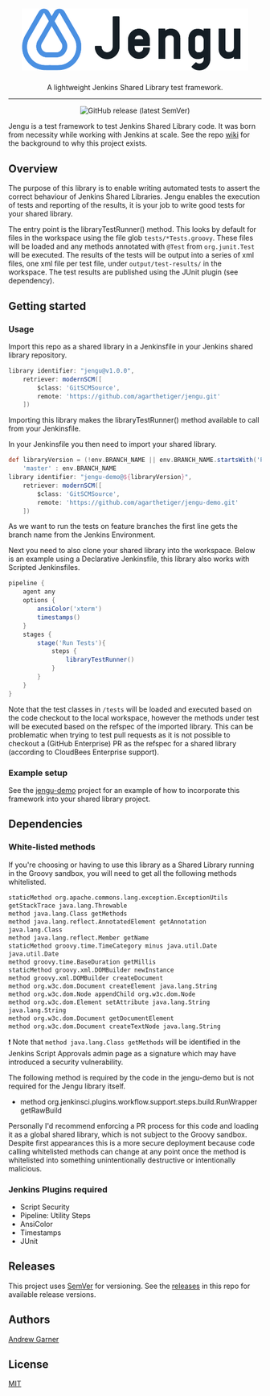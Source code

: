 <h1 align="center"><img src="img/Jengu2.png" alt="Jengu Logo" width="450" /></h1>
<p align="center">A lightweight Jenkins Shared Library test framework.</p>

---

<p align="center"><img alt="GitHub release (latest SemVer)" src="https://img.shields.io/github/v/release/agarthetiger/jengu?sort=semver"></p>

Jengu is a test framework to test Jenkins Shared Library code. It was born from necessity while working with Jenkins at scale. See the repo [wiki](https://github.com/agarthetiger/jengu/wiki) for the background to why this project exists. 

## Overview

The purpose of this library is to enable writing automated tests to assert the correct behaviour of Jenkins Shared Libraries. Jengu enables the execution of tests and reporting of the results, it is your job to write good tests for your shared library.

The entry point is the libraryTestRunner() method. This looks by default for files in the workspace using the file glob `tests/*Tests.groovy`. These files will be loaded and any methods annotated with `@Test` from `org.junit.Test` will be executed. The results of the tests will be output into a series of xml files, one xml file per test file, under `output/test-results/` in the workspace. The test results are published using the JUnit plugin (see dependency).

## Getting started
### Usage

Import this repo as a shared library in a Jenkinsfile in your Jenkins shared library repository. 

```groovy
library identifier: "jengu@v1.0.0",
    retriever: modernSCM([
        $class: 'GitSCMSource',
        remote: 'https://github.com/agarthetiger/jengu.git'
    ])
```

Importing this library makes the libraryTestRunner() method available to call from your Jenkinsfile. 

In your Jenkinsfile you then need to import your shared library.

```groovy
def libraryVersion = (!env.BRANCH_NAME || env.BRANCH_NAME.startsWith('PR')) ?
    'master' : env.BRANCH_NAME
library identifier: "jengu-demo@${libraryVersion}",
    retriever: modernSCM([
        $class: 'GitSCMSource',
        remote: 'https://github.com/agarthetiger/jengu-demo.git'
    ])
```

As we want to run the tests on feature branches the first line gets the branch name from the Jenkins Environment. 

Next you need to also clone your shared library into the workspace. Below is an example using a Declarative Jenkinsfile, this library also works with Scripted Jenkinsfiles. 

```groovy
pipeline {
    agent any
    options {
        ansiColor('xterm')
        timestamps()
    }
    stages {
        stage('Run Tests'){
            steps {
                libraryTestRunner()
            }
        }
    }
}
```

Note that the test classes in `/tests` will be loaded and executed based on the code checkout to the local workspace, however the methods under test will be executed based on the refspec of the imported library. This can be problematic when trying to test pull requests as it is not possible to checkout a (GitHub Enterprise) PR as the refspec for a shared library (according to CloudBees Enterprise support). 

### Example setup

See the [jengu-demo](https://github.com/agarthetiger/jengu-demo) project for an example of how to incorporate this framework into your shared library project. 

## Dependencies

### White-listed methods

If you're choosing or having to use this library as a Shared Library running in the Groovy sandbox, you will need to get all the following methods whitelisted. 

```
staticMethod org.apache.commons.lang.exception.ExceptionUtils getStackTrace java.lang.Throwable
method java.lang.Class getMethods
method java.lang.reflect.AnnotatedElement getAnnotation java.lang.Class
method java.lang.reflect.Member getName
staticMethod groovy.time.TimeCategory minus java.util.Date java.util.Date
method groovy.time.BaseDuration getMillis
staticMethod groovy.xml.DOMBuilder newInstance
method groovy.xml.DOMBuilder createDocument
method org.w3c.dom.Document createElement java.lang.String
method org.w3c.dom.Node appendChild org.w3c.dom.Node
method org.w3c.dom.Element setAttribute java.lang.String java.lang.String
method org.w3c.dom.Document getDocumentElement
method org.w3c.dom.Document createTextNode java.lang.String
```
:exclamation: Note that `method java.lang.Class getMethods` will be identified in the Jenkins Script Approvals admin page as a signature which may have introduced a security vulnerability. 

The following method is required by the code in the jengu-demo but is not required for the Jengu library itself. 

* method org.jenkinsci.plugins.workflow.support.steps.build.RunWrapper getRawBuild

Personally I'd recommend enforcing a PR process for this code and loading it as a global shared library, which is not subject to the Groovy sandbox. Despite first appearances this is a more secure deployment because code calling whitelisted methods can change at any point once the method is whitelisted into something unintentionally destructive or intentionally malicious.

### Jenkins Plugins required

* Script Security
* Pipeline: Utility Steps
* AnsiColor
* Timestamps
* JUnit

## Releases

This project uses [SemVer](https://semver.org/) for versioning. See the [releases](https://github.com/agarthetiger/jengu/releases) in this repo for available release versions.

## Authors

[Andrew Garner](https://www.linkedin.com/in/buildthethingright/)

## License

[MIT](LICENSE)
